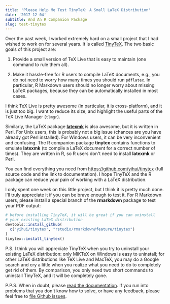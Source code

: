 ```yaml
---
title: 'Please Help Me Test TinyTeX: A Small LaTeX Distribution'
date: '2017-12-04'
subtitle: And An R Companion Package
slug: test-tinytex
---
```


Over the past week, I worked extremely hard on a small project that I had wished to work on for several years. It is called [TinyTeX](https://github.com/yihui/tinytex). The two basic goals of this project are:

1. Provide a small version of TeX Live that is easy to maintain (one command to rule them all).

1. Make it hassle-free for R users to compile LaTeX documents, e.g., you do not need to worry how many times you should run `pdflatex`. In particular, R Markdown users should no longer worry about missing LaTeX packages, because they can be automatically installed in most cases.

I think TeX Live is pretty awesome (in particular, it is cross-platform), and it is just too big. I want to reduce its size, and highlight the useful parts of the TeX Live Manager (`tlmgr`).

Similarly, the LaTeX package [**latexmk**](https://ctan.org/pkg/latexmk) is also awesome, but it is written in Perl. For Unix users, this is probably not a big issue (chances are you have already got Perl installed). For Windows users, it can be very inconvenient and confusing. The R companion package **tinytex** contains functions to emulate **latexmk** (to compile a LaTeX document for a correct number of times). They are written in R, so R users don't need to install **latexmk** or Perl.

You can find everything you need from https://github.com/yihui/tinytex (full source code and the link to documentation). I hope TinyTeX and the R package can reduce your pain of working with a LaTeX distribution.

I only spent one week on this little project, but I think it is pretty much done. I'll truly appreciate it if you can be brave enough to test it. For R Markdown users, please install a special branch of the **rmarkdown** package to test your PDF output:

```r
# before installing TinyTeX, it will be great if you can uninstall
# your existing LaTeX distribution
devtools::install_github(
  c("yihui/tinytex", "rstudio/rmarkdown@feature/tinytex")
)
tinytex::install_tinytex()
```

P.S. I think you will appreciate TinyTeX when you try to uninstall your existing LaTeX distribution: only MiKTeX on Windows is easy to uninstall; for other LaTeX distributions like TeX Live and MacTeX, you may do a Google search and cry a little when you realize what you need to do to completely get rid of them. By comparison, you only need two short commands to uninstall TinyTeX, and it will be completely gone.

P.P.S. When in doubt, please [read the documentation](/tinytex/). If you run into problems that you don't know how to solve, or have any feedback, please feel free to [file Github issues](https://github.com/yihui/tinytex/issues).
